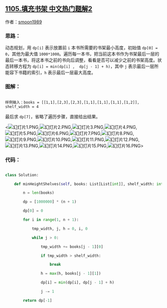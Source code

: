 ## [1105.填充书架 中文热门题解2](https://leetcode.cn/problems/filling-bookcase-shelves/solutions/100000/dong-tai-gui-hua-python3-by-smoon1989)

作者：[smoon1989](https://leetcode.cn/u/smoon1989)
### 思路：

动态规划，用 `dp[i]` 表示放置前 `i` 本书所需要的书架最小高度，初始值 `dp[0] = 0`，其他为最大值 `1000*1000`。遍历每一本书，把当前这本书作为书架最后一层的最后一本书，将这本书之前的书向后调整，看看是否可以减少之前的书架高度。状态转移方程为 `dp[i] = min(dp[i] ,  dp[j - 1] + h)`，其中 `j` 表示最后一层所能容下书籍的索引，`h` 表示最后一层最大高度。

### 图解：
```
样例输入：books = [[1,1],[2,3],[2,3],[1,1],[1,1],[1,1],[1,2]], shelf_width = 4
```
最后求 `dp[7]`，省略了遍历步骤，直接给出结果。

<![幻灯片1.PNG](https://pic.leetcode-cn.com/0ef150ac963c038c054eb5c514012bd5459ce9ee9f32965fd9db27199bc6fd72-%E5%B9%BB%E7%81%AF%E7%89%871.PNG),![幻灯片2.PNG](https://pic.leetcode-cn.com/7beeb27d3104378236ec674e04f2b6d7e19351d0377efdac34d9a3a9fa7bcfa3-%E5%B9%BB%E7%81%AF%E7%89%872.PNG),![幻灯片3.PNG](https://pic.leetcode-cn.com/a424a624616571acced8905a8781314fa4156db499975bea8b3e092989a0b3a6-%E5%B9%BB%E7%81%AF%E7%89%873.PNG),![幻灯片4.PNG](https://pic.leetcode-cn.com/5705eef7c357129fe1355b117dd6d474bf174560bff3122d34552bc144ef6f87-%E5%B9%BB%E7%81%AF%E7%89%874.PNG),![幻灯片5.PNG](https://pic.leetcode-cn.com/52e646dc24c2a0caa98d2d0d6cadc0470e94628e3b2a6931bdc78a76258a340a-%E5%B9%BB%E7%81%AF%E7%89%875.PNG),![幻灯片6.PNG](https://pic.leetcode-cn.com/1e69625083f66b509770d176960b287c2f7a48c0de0514bcce126bf3c615fb08-%E5%B9%BB%E7%81%AF%E7%89%876.PNG),![幻灯片7.PNG](https://pic.leetcode-cn.com/d7c39baad8db7e5e80cc9f32852d5d5555c210a895777e10d529e081107a465c-%E5%B9%BB%E7%81%AF%E7%89%877.PNG),![幻灯片8.PNG](https://pic.leetcode-cn.com/64312ee38f5992b1f1f52cb05f03e4938bc0208b920888d3b1a52aacd7b23153-%E5%B9%BB%E7%81%AF%E7%89%878.PNG),![幻灯片9.PNG](https://pic.leetcode-cn.com/85dd421d900c030dab39ad4773c5ff89a5b66027bcd59387621e3f2862c8b9a4-%E5%B9%BB%E7%81%AF%E7%89%879.PNG),![幻灯片10.PNG](https://pic.leetcode-cn.com/a383ab21db736fde1db457ecb18a08801f29e88e6a8dd2c5edccb696e95930cd-%E5%B9%BB%E7%81%AF%E7%89%8710.PNG),![幻灯片11.PNG](https://pic.leetcode-cn.com/b076464ad68cd8832829293dfc118451a75348267639e12084712fc979eb8602-%E5%B9%BB%E7%81%AF%E7%89%8711.PNG),![幻灯片12.PNG](https://pic.leetcode-cn.com/3dad177272c70501624fcdc21c5120e75cc6edd3aefd16b6f83aaea881c073cf-%E5%B9%BB%E7%81%AF%E7%89%8712.PNG),![幻灯片13.PNG](https://pic.leetcode-cn.com/81566156eaa0a0aeb9f66c190a6ecf5b4f22777799cd87feb08f74827c297e4f-%E5%B9%BB%E7%81%AF%E7%89%8713.PNG),![幻灯片14.PNG](https://pic.leetcode-cn.com/0f67bc4418c4c4b44050d8370d93c987a6ef35c9cc4f7846c7fbeb730c6345a9-%E5%B9%BB%E7%81%AF%E7%89%8714.PNG),![幻灯片15.PNG](https://pic.leetcode-cn.com/94dddd9147a4f2f95be306ce8f9be1fb2b67a34337b2c5bccb820aabee7719f5-%E5%B9%BB%E7%81%AF%E7%89%8715.PNG),![幻灯片16.PNG](https://pic.leetcode-cn.com/36beea4214bf7019ae4fb1454cd7f5ea515faf05bb7f6eccab5eafb60a365750-%E5%B9%BB%E7%81%AF%E7%89%8716.PNG)>

### 代码：

```python [-Python3]
class Solution:
    def minHeightShelves(self, books: List[List[int]], shelf_width: int) -> int:
        n = len(books)
        dp = [1000000] * (n + 1)
        dp[0] = 0
        for i in range(1, n + 1):
            tmp_width, j, h = 0, i, 0
            while j > 0:
                tmp_width += books[j - 1][0]
                if tmp_width > shelf_width:
                    break
                h = max(h, books[j - 1][1])
                dp[i] = min(dp[i], dp[j - 1] + h)
                j -= 1
        return dp[-1]
```

